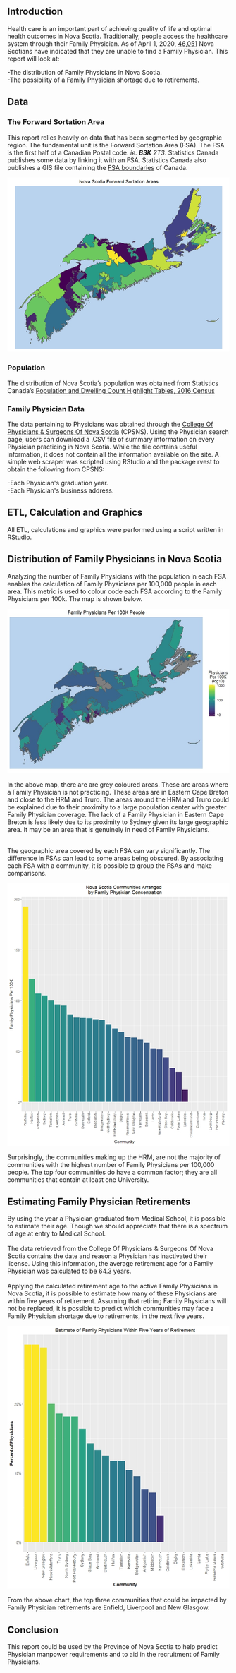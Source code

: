 ## Introduction
Health care is an important part of achieving quality of life and optimal health outcomes in Nova Scotia. Traditionally, people access the healthcare system through their Family Physician.  As of April 1, 2020, [46,051](http://www.nshealth.ca/sites/nshealth.ca/files/finding_a_primary_care_provider_in_nova_scotia_report_april_2020.pdf) Nova Scotians have indicated that they are unable to find a Family Physician.
This report will look at:

-The distribution of Family Physicians in Nova Scotia. <br>
-The possibility of a Family Physician shortage due to retirements.

## Data

### The Forward Sortation Area
This report relies heavily on data that has been segmented by geographic region.  The fundamental unit is the Forward Sortation Area (FSA).  The FSA is the first half of a Canadian Postal code. *ie. **B3K** 2T3*. Statistics Canada publishes some data by linking it with an FSA.  Statistics Canada also publishes a GIS file containing the [FSA boundaries](https://www150.statcan.gc.ca/n1/en/catalogue/92-179-X) of Canada.

![Nova Scotia Forward Sortation Areas](NovaScotiaFSA.jpeg)

### Population
The distribution of Nova Scotia’s population was obtained from Statistics Canada’s [Population and Dwelling Count Highlight Tables, 2016 Census]( https://www12.statcan.gc.ca/census-recensement/2016/dp-pd/hlt-fst/pd-pl/Table.cfm?Lang=Eng&T=1201&S=22&O=A)

### Family Physician Data
The data pertaining to Physicians was obtained through the [College Of Physicians & Surgeons Of Nova Scotia](https://cpsns.ns.ca/) (CPSNS).  Using the Physician search page, users can download a .CSV file of summary information on every Physician practicing in Nova Scotia.  While the file contains useful information, it does not contain all the information available on the site. A simple web scraper was scripted using RStudio and the package rvest to obtain the following from CPSNS:

-Each Physician's graduation year. <br>
-Each Physician's business address.  

## ETL, Calculation and Graphics
All ETL, calculations and graphics were performed using a script written in RStudio.

## Distribution of Family Physicians in Nova Scotia
Analyzing the number of Family Physicians with the population in each FSA enables the calculation of Family Physicians per 100,000 people in each area.  This metric is used to colour code each FSA according to the Family Physicians per 100k.  The map is shown below.

![Doctors Per 100K](DocsPer100K.jpeg)

In the above map, there are are grey coloured areas.  These are areas where a Family Physician is not practicing.  These areas are in Eastern Cape Breton and close to the HRM and Truro.  The areas around the HRM and Truro could be explained due to their proximity to a large population center with greater Family Physician coverage.  The lack of a Family Physician in Eastern Cape Breton is less likely due to its proximity to Sydney given its large geographic area.  It may be an area that is genuinely in need of Family Physicians.<br><br>

The geographic area covered by each FSA can vary significantly.  The difference in FSAs can lead to some areas being obscured.  By associating each FSA with a community, it is possible to group the FSAs and make comparisons.

![FamDocPer100KGrouped](FP100K_Com.jpeg)

Surprisingly, the communities making up the HRM, are not the majority of communities with the highest number of Family Physicians per 100,000 people. The top four communities do have a common factor; they are all communities that contain at least one University.

## Estimating Family Physician Retirements
By using the year a Physician graduated from Medical School, it is possible to estimate their age.  Though we should appreciate that there is a spectrum of age at entry to Medical School.  <br><br>The data retrieved from the College Of Physicians & Surgeons Of Nova Scotia contains the date and reason a Physician has inactivated their license.  Using this information, the average retirement age for a Family Physician was calculated to be 64.3 years.<br><br>
Applying the calculated retirement age to the active Family Physicians in Nova Scotia, it is possible to estimate how many of these Physicians are within five years of retirement.  Assuming that retiring Family Physicians will not be replaced, it is possible to predict which communities may face a Family Physician shortage due to retirements, in the next five years.

![RetiringWithin5Years](Retirements.jpeg)

From the above chart, the top three communities that could be impacted by Family Physician retirements are Enfield, Liverpool and New Glasgow.

## Conclusion
This report could be used by the Province of Nova Scotia to help predict Physician manpower requirements and to aid in the recruitment of Family Physicians.
